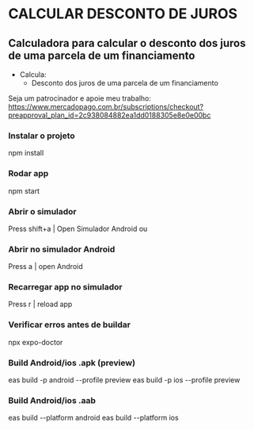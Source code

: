 # CALCULAR DESCONTO DE JUROS

## Calculadora para calcular o desconto dos juros de uma parcela de um financiamento

- Calcula:
  - Desconto dos juros de uma parcela de um financiamento

Seja um patrocinador e apoie meu trabalho:
https://www.mercadopago.com.br/subscriptions/checkout?preapproval_plan_id=2c938084882ea1dd0188305e8e0e00bc

### Instalar o projeto

npm install

### Rodar app

npm start

### Abrir o simulador

Press shift+a | Open Simulador Android
ou

### Abrir no simulador Android

Press a | open Android

### Recarregar app no simulador

Press r | reload app

### Verificar erros antes de buildar

npx expo-doctor

### Build Android/ios .apk (preview)

eas build -p android --profile preview
eas build -p ios --profile preview

### Build Android/ios .aab

eas build --platform android
eas build --platform ios
